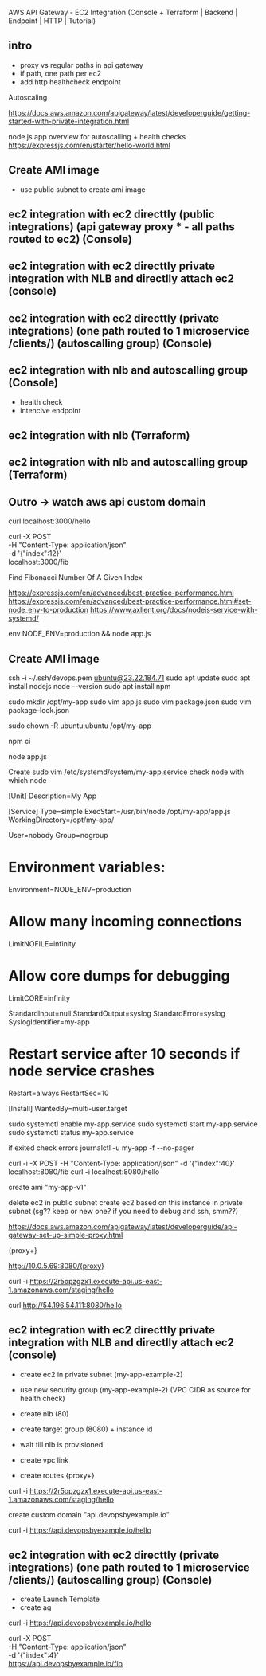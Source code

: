 AWS API Gateway - EC2 Integration (Console + Terraform | Backend | Endpoint | HTTP | Tutorial)

## intro
- proxy vs regular paths in api gateway
- if path, one path per ec2
- add http healthcheck endpoint

Autoscaling

https://docs.aws.amazon.com/apigateway/latest/developerguide/getting-started-with-private-integration.html

node js app overview for autoscalling + health checks
https://expressjs.com/en/starter/hello-world.html

## Create AMI image
- use public subnet to create ami image

## ec2 integration with ec2 directtly (public integrations) (api gateway proxy * - all paths routed to ec2) (Console)
## ec2 integration with ec2 directtly private integration with NLB and directlly attach ec2 (console)
## ec2 integration with ec2 directtly (private integrations) (one path routed to 1 microservice /clients/<id>) (autoscalling group) (Console)
## ec2 integration with nlb and autoscalling group (Console)
- health check
- intencive endpoint

## ec2 integration with nlb (Terraform)
## ec2 integration with nlb and autoscalling group (Terraform)

## Outro -> watch aws api custom domain



curl localhost:3000/hello

curl -X POST \
-H "Content-Type: application/json" \
-d '{"index":12}' \
localhost:3000/fib

Find Fibonacci Number Of A Given Index

https://expressjs.com/en/advanced/best-practice-performance.html
https://expressjs.com/en/advanced/best-practice-performance.html#set-node_env-to-production
https://www.axllent.org/docs/nodejs-service-with-systemd/

env NODE_ENV=production && node app.js





## Create AMI image
ssh -i ~/.ssh/devops.pem ubuntu@23.22.184.71
sudo apt update
sudo apt install nodejs
node --version
sudo apt install npm

sudo mkdir /opt/my-app
sudo vim app.js
sudo vim package.json
sudo vim package-lock.json

sudo chown -R ubuntu:ubuntu /opt/my-app

npm ci

node app.js


Create 
sudo vim /etc/systemd/system/my-app.service
check node with which node

[Unit]
Description=My App

[Service]
Type=simple
ExecStart=/usr/bin/node /opt/my-app/app.js
WorkingDirectory=/opt/my-app/

User=nobody
Group=nogroup

# Environment variables:
Environment=NODE_ENV=production

# Allow many incoming connections
LimitNOFILE=infinity

# Allow core dumps for debugging
LimitCORE=infinity

StandardInput=null
StandardOutput=syslog
StandardError=syslog
SyslogIdentifier=my-app

# Restart service after 10 seconds if node service crashes
Restart=always
RestartSec=10


[Install]
WantedBy=multi-user.target

sudo systemctl enable my-app.service
sudo systemctl start my-app.service
sudo systemctl status my-app.service

if exited check errors
journalctl -u my-app -f --no-pager


curl -i -X POST -H "Content-Type: application/json" -d '{"index":40}' localhost:8080/fib
curl -i localhost:8080/hello

create ami "my-app-v1"

delete ec2 in public subnet
create ec2 based on this instance in private subnet (sg?? keep or new one? if you need to debug and ssh, smm??)


https://docs.aws.amazon.com/apigateway/latest/developerguide/api-gateway-set-up-simple-proxy.html

{proxy+}

http://10.0.5.69:8080/{proxy}

curl -i https://2r5opzgzx1.execute-api.us-east-1.amazonaws.com/staging/hello


curl http://54.196.54.111:8080/hello


## ec2 integration with ec2 directtly private integration with NLB and directlly attach ec2 (console)
- create ec2 in private subnet (my-app-example-2)
- use new security group (my-app-example-2) (VPC CIDR as source for health check)
- create nlb (80)
- create target group (8080) + instance id
- wait till nlb is provisioned

- create vpc link
- create routes
{proxy+}

curl -i https://2r5opzgzx1.execute-api.us-east-1.amazonaws.com/staging/hello



create custom domain "api.devopsbyexample.io"

curl -i https://api.devopsbyexample.io/hello



## ec2 integration with ec2 directtly (private integrations) (one path routed to 1 microservice /clients/<id>) (autoscalling group) (Console)

- create Launch Template
- create ag

curl -i https://api.devopsbyexample.io/hello

curl -X POST \
-H "Content-Type: application/json" \
-d '{"index":4}' \
https://api.devopsbyexample.io/fib